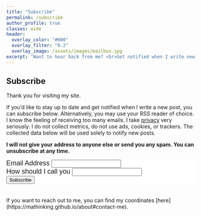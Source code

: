 ```yaml
---
title: "Subscribe"
permalink: /subscribe
author_profile: true
classes: wide
header:
  overlay_color: "#000"
  overlay_filter: "0.2"
  overlay_image: /assets/images/mailbox.jpg
excerpt: "Want to hear back from me? <br>Get notified when I write new posts"
---
```

## Subscribe

Thank you for visiting my site.

If you’d like to stay up to date and get notified when I write a new post, you can subscribe below. Alternatively, you may use your RSS reader of choice. I know the feeling of receiving too many emails. I take [privacy](../blog/en/enabling-comments-preserving-privacy) very seriously. I do not collect metrics, do not use ads, cookies, or trackers. The collected data below will be used solely to notify new posts.

**I will not give your address to anyone else or send you any spam. You can unsubscribe at any time.**

<!-- Begin Mailchimp Signup Form -->
<link href="//cdn-images.mailchimp.com/embedcode/classic-10_7.css" rel="stylesheet" type="text/css">
<style type="text/css">
	#mc_embed_signup{background:#fff; clear:left; font:18px Helvetica,Arial,sans-serif; }
	/* Add your own Mailchimp form style overrides in your site stylesheet or in this style block.
	   We recommend moving this block and the preceding CSS link to the HEAD of your HTML file. */
</style>
<div id="mc_embed_signup">
<form action="https://gmail.us6.list-manage.com/subscribe/post?u=c458a58d41688d1680cfe073a&amp;id=45e472f91a" method="post" id="mc-embedded-subscribe-form" name="mc-embedded-subscribe-form" class="validate" target="_blank" novalidate>
    <div id="mc_embed_signup_scroll">
	
<div class="mc-field-group">
	<label for="mce-EMAIL">Email Address</label>
	<input type="email" value="" name="EMAIL" class="required email" id="mce-EMAIL">
</div>
<div class="mc-field-group">
	<label for="mce-NAME">How should I call you</label>
	<input type="text" value="" name="NAME" class="required" id="mce-NAME">
</div>
	<div id="mce-responses" class="clear">
		<div class="response" id="mce-error-response" style="display:none"></div>
		<div class="response" id="mce-success-response" style="display:none"></div>
	</div>    <!-- real people should not fill this in and expect good things - do not remove this or risk form bot signups-->
    <div style="position: absolute; left: -5000px;" aria-hidden="true"><input type="text" name="b_c458a58d41688d1680cfe073a_45e472f91a" tabindex="-1" value=""></div>
    <div class="clear"><input type="submit" value="Subscribe" name="subscribe" id="mc-embedded-subscribe" class="button"></div>
    </div>
</form>
</div>
<script type='text/javascript' src='//s3.amazonaws.com/downloads.mailchimp.com/js/mc-validate.js'></script><script type='text/javascript'>(function($) {window.fnames = new Array(); window.ftypes = new Array();fnames[0]='EMAIL';ftypes[0]='email';fnames[1]='NAME';ftypes[1]='text';fnames[2]='LNAME';ftypes[2]='text';fnames[3]='ADDRESS';ftypes[3]='address';fnames[4]='PHONE';ftypes[4]='phone';fnames[5]='BIRTHDAY';ftypes[5]='birthday';}(jQuery));var $mcj = jQuery.noConflict(true);</script>
<!--End mc_embed_signup-->
<br/>
If you want to reach out to me, you can find my coordinates [here](https://mathinking.github.io/about#contact-me).